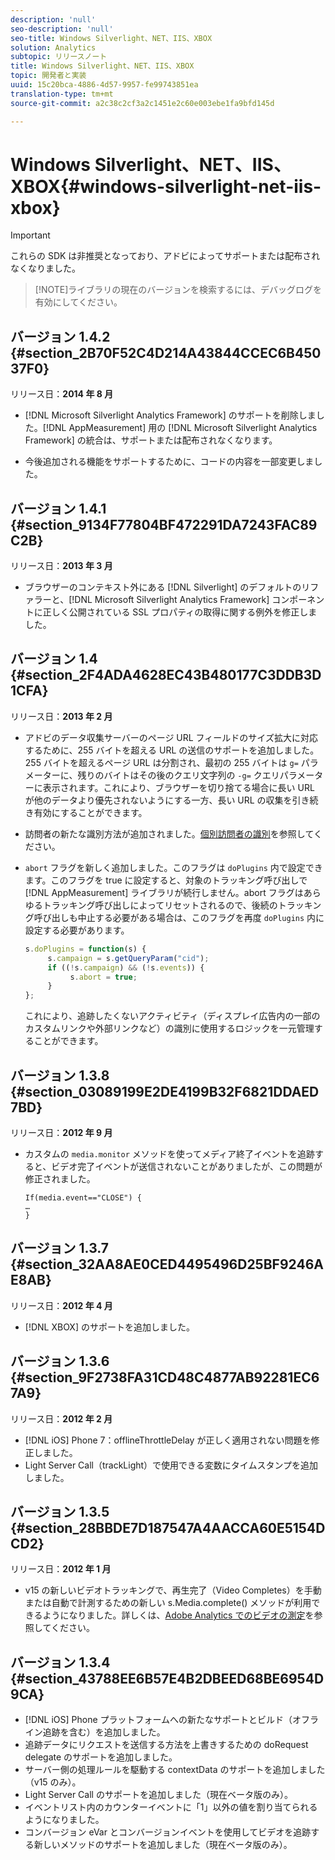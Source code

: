 ```yaml
---
description: 'null'
seo-description: 'null'
seo-title: Windows Silverlight、NET、IIS、XBOX
solution: Analytics
subtopic: リリースノート
title: Windows Silverlight、NET、IIS、XBOX
topic: 開発者と実装
uuid: 15c20bca-4886-4d57-9957-fe99743851ea
translation-type: tm+mt
source-git-commit: a2c38c2cf3a2c1451e2c60e003ebe1fa9bfd145d

---
```



# Windows Silverlight、NET、IIS、XBOX{#windows-silverlight-net-iis-xbox}

>[!IMPORTANT]
>
>これらの SDK は非推奨となっており、アドビによってサポートまたは配布されなくなりました。

> [!NOTE]ライブラリの現在のバージョンを検索するには、デバッグログを有効にしてください。

## バージョン 1.4.2 {#section_2B70F52C4D214A43844CCEC6B45037F0}

リリース日：**2014 年 8 月**

* [!DNL Microsoft Silverlight Analytics Framework] のサポートを削除しました。[!DNL AppMeasurement] 用の [!DNL Microsoft Silverlight Analytics Framework] の統合は、サポートまたは配布されなくなります。

* 今後追加される機能をサポートするために、コードの内容を一部変更しました。

## バージョン 1.4.1 {#section_9134F77804BF472291DA7243FAC89C2B}

リリース日：**2013 年 3 月**

* ブラウザーのコンテキスト外にある [!DNL Silverlight] のデフォルトのリファラーと、[!DNL Microsoft Silverlight Analytics Framework] コンポーネントに正しく公開されている SSL プロパティの取得に関する例外を修正しました。

## バージョン 1.4 {#section_2F4ADA4628EC43B480177C3DDB3D1CFA}

リリース日：**2013 年 2 月**

* アドビのデータ収集サーバーのページ URL フィールドのサイズ拡大に対応するために、255 バイトを超える URL の送信のサポートを追加しました。255 バイトを超えるページ URL は分割され、最初の 255 バイトは `g=` パラメーターに、残りのバイトはその後のクエリ文字列の `-g=` クエリパラメーターに表示されます。これにより、ブラウザーを切り捨てる場合に長い URL が他のデータより優先されないようにする一方、長い URL の収集を引き続き有効にすることができます。

* 訪問者の新たな識別方法が追加されました。[個別訪問者の識別](https://marketing.adobe.com/resources/help/en_US/sc/implement/c_identifying_unique_visitors.html)を参照してください。
* `abort` フラグを新しく追加しました。このフラグは `doPlugins` 内で設定できます。このフラグを true に設定すると、対象のトラッキング呼び出しで [!DNL AppMeasurement] ライブラリが続行しません。abort フラグはあらゆるトラッキング呼び出しによってリセットされるので、後続のトラッキング呼び出しも中止する必要がある場合は、このフラグを再度 `doPlugins` 内に設定する必要があります。

   ```js
   s.doPlugins = function(s) { 
        s.campaign = s.getQueryParam("cid"); 
        if ((!s.campaign) && (!s.events)) { 
             s.abort = true; 
        } 
   };
   ```

   これにより、追跡したくないアクティビティ（ディスプレイ広告内の一部のカスタムリンクや外部リンクなど）の識別に使用するロジックを一元管理することができます。

## バージョン 1.3.8 {#section_03089199E2DE4199B32F6821DDAED7BD}

リリース日：**2012 年 9 月**

* カスタムの `media.monitor` メソッドを使ってメディア終了イベントを追跡すると、ビデオ完了イベントが送信されないことがありましたが、この問題が修正されました。

   ```
   If(media.event=="CLOSE") { 
   … 
   } 
   ```

## バージョン 1.3.7 {#section_32AA8AE0CED4495496D25BF9246AE8AB}

リリース日：**2012 年 4 月**

*  [!DNL XBOX] のサポートを追加しました。

## バージョン 1.3.6 {#section_9F2738FA31CD48C4877AB92281EC67A9}

リリース日：**2012 年 2 月**

* [!DNL iOS] Phone 7：offlineThrottleDelay が正しく適用されない問題を修正しました。
* Light Server Call（trackLight）で使用できる変数にタイムスタンプを追加しました。

## バージョン 1.3.5 {#section_28BBDE7D187547A4AACCA60E5154DCD2}

リリース日：**2012 年 1 月**

* v15 の新しいビデオトラッキングで、再生完了（Video Completes）を手動または自動で計測するための新しい s.Media.complete() メソッドが利用できるようになりました。詳しくは、[Adobe Analytics でのビデオの測定](https://marketing.adobe.com/resources/help/en_US/sc/appmeasurement/video/index.html)を参照してください。

## バージョン 1.3.4 {#section_43788EE6B57E4B2DBEED68BE6954D9CA}

* [!DNL iOS] Phone プラットフォームへの新たなサポートとビルド（オフライン追跡を含む）を追加しました。
* 追跡データにリクエストを送信する方法を上書きするための doRequest delegate のサポートを追加しました。
* サーバー側の処理ルールを駆動する contextData のサポートを追加しました（v15 のみ）。
* Light Server Call のサポートを追加しました（現在ベータ版のみ）。
* イベントリスト内のカウンターイベントに「1」以外の値を割り当てられるようになりました。
* コンバージョン eVar とコンバージョンイベントを使用してビデオを追跡する新しいメソッドのサポートを追加しました（現在ベータ版のみ）。

